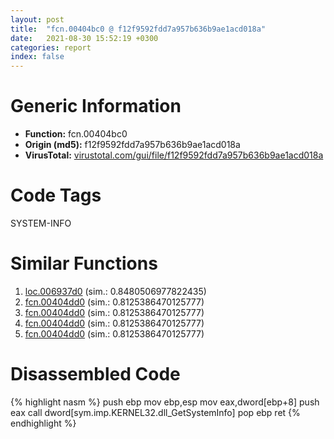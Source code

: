 ```yaml
---
layout: post
title:  "fcn.00404bc0 @ f12f9592fdd7a957b636b9ae1acd018a"
date:   2021-08-30 15:52:19 +0300
categories: report
index: false
---
```


# Generic Information
- **Function:** fcn.00404bc0
- **Origin (md5):** f12f9592fdd7a957b636b9ae1acd018a
- **VirusTotal:** [virustotal.com/gui/file/f12f9592fdd7a957b636b9ae1acd018a][virustotal_ref]

# Code Tags
<span class="tag" id="SYSTEM-INFO">SYSTEM-INFO</span>


# Similar Functions

1. [loc.006937d0][similar_1_ref] (sim.: 0.8480506977822435)
2. [fcn.00404dd0][similar_2_ref] (sim.: 0.8125386470125777)
3. [fcn.00404dd0][similar_3_ref] (sim.: 0.8125386470125777)
4. [fcn.00404dd0][similar_4_ref] (sim.: 0.8125386470125777)
5. [fcn.00404dd0][similar_5_ref] (sim.: 0.8125386470125777)


# Disassembled Code

{% highlight nasm %}
push ebp
mov ebp,esp
mov eax,dword[ebp+8]
push eax
call dword[sym.imp.KERNEL32.dll_GetSystemInfo]
pop ebp
ret 
{% endhighlight %}


[similar_1_ref]: /report/loc.006937d0@d65363c7c6c188277432c9e4251c44e5
[similar_2_ref]: /report/fcn.00404dd0@af7b97cbe46a9bbd53bd01a871bc3681
[similar_3_ref]: /report/fcn.00404dd0@694a7fc532cc7a886900e4b8a38ed692
[similar_4_ref]: /report/fcn.00404dd0@56cd87aa2339510296a6c2526bbc75b7
[similar_5_ref]: /report/fcn.00404dd0@f364e12ffcdf9578b1eb1588196b803b
[virustotal_ref]: https://www.virustotal.com/gui/file/f12f9592fdd7a957b636b9ae1acd018a